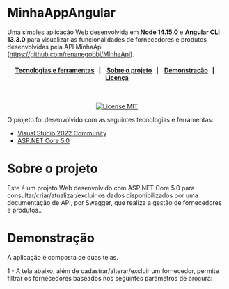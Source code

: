 # MinhaAppAngular
Uma simples aplicação Web desenvolvida em **Node 14.15.0** e **Angular CLI 13.3.0** para visualizar as funcionalidades de fornecedores e produtos desenvolvidas pela API MinhaApi (https://github.com/renanegobbi/MinhaApi).

<h4 align="center"> 
  <a href="#Tecnologias-e-Ferramentas">Tecnologias e ferramentas</a>&nbsp;&nbsp;&nbsp;|&nbsp;&nbsp;&nbsp; 
  <a href="#Sobre-o-projeto">Sobre o projeto</a>&nbsp;&nbsp;&nbsp;|&nbsp;&nbsp;&nbsp;
  <a href="#Demonstração">Demonstração</a>&nbsp;&nbsp;&nbsp;|&nbsp;&nbsp;&nbsp;
  <a href="#Licença">Licença</a>
</h4>

<br/>

<p align="center">
  <a href="https://opensource.org/licenses/MIT">
    <img src="https://img.shields.io/badge/License-MIT-blue.svg" alt="License MIT">
  </a>
</p>

<div id='Tecnologias-e-Ferramentas'/>

O projeto foi desenvolvido com as seguintes tecnologias e ferramentas:

- [Visual Studio 2022 Community](https://visualstudio.microsoft.com/pt-br/vs/community/)
- [ASP.NET Core 5.0](https://dotnet.microsoft.com/en-us/download/dotnet/5.0)

<div id='Sobre-o-projeto'/>

# Sobre o projeto

Este é um projeto Web desenvolvido com ASP.NET Core 5.0 para consultar/criar/atualizar/excluir os dados disponibilizados por uma documentação de API, por Swagger, que realiza a gestão de fornecedores e produtos..

# Demonstração

A aplicação é composta de duas telas.   

1 - A tela abaixo, além de cadastrar/alterar/excluir um fornecedor, permite filtrar os fornecedores baseados nos seguintes parâmetros de procura: 
